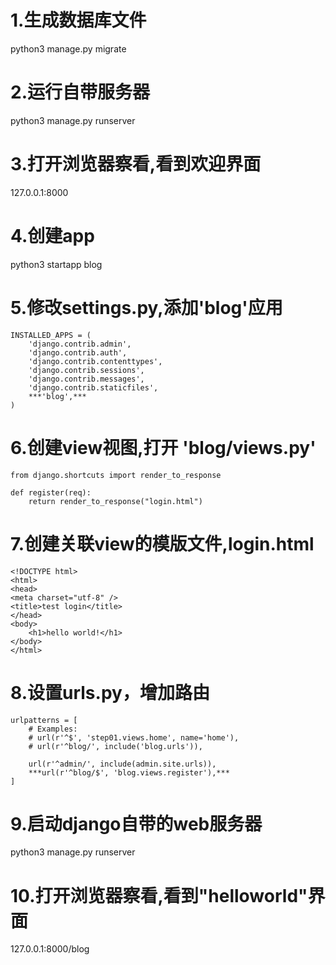 # 1.生成数据库文件
python3 manage.py migrate 

# 2.运行自带服务器
python3 manage.py runserver

# 3.打开浏览器察看,看到欢迎界面
127.0.0.1:8000

# 4.创建app
python3 startapp blog

# 5.修改settings.py,添加'blog'应用
    INSTALLED_APPS = (
        'django.contrib.admin',
        'django.contrib.auth',
        'django.contrib.contenttypes',
        'django.contrib.sessions',
        'django.contrib.messages',
        'django.contrib.staticfiles',
        ***'blog',***
    )

# 6.创建view视图,打开 'blog/views.py'

    from django.shortcuts import render_to_response

    def register(req):
        return render_to_response("login.html")


# 7.创建关联view的模版文件,login.html

    <!DOCTYPE html>
    <html>
    <head>
    <meta charset="utf-8" />
    <title>test login</title>
    </head>
    <body>
        <h1>hello world!</h1>
    </body>
    </html>

# 8.设置urls.py，增加路由

    urlpatterns = [
        # Examples:
        # url(r'^$', 'step01.views.home', name='home'),
        # url(r'^blog/', include('blog.urls')),

        url(r'^admin/', include(admin.site.urls)),
        ***url(r'^blog/$', 'blog.views.register'),***
    ]

# 9.启动django自带的web服务器
python3 manage.py runserver


# 10.打开浏览器察看,看到"helloworld"界面
127.0.0.1:8000/blog
